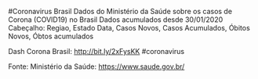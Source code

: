 #Coronavirus Brasil
Dados do Ministério da Saúde sobre os casos de Corona (COVID19) no Brasil
  Dados acumulados desde 30/01/2020
  Cabeçalho: Regiao, Estado Data, Casos Novos, Casos Acumulados, Óbitos Novos, Óbtos acumulados

Dash Corona Brasil: http://bit.ly/2xFysKK #coronavirus

Fonte: Ministério da Saúde: https://www.saude.gov.br/
